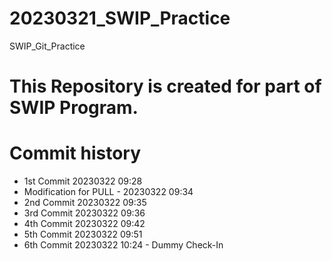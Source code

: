 # 20230321_SWIP_Practice
SWIP_Git_Practice

# This Repository is created for part of SWIP Program.

# Commit history
-   1st Commit 20230322 09:28
-   Modification for PULL - 20230322 09:34
-   2nd Commit 20230322 09:35
-   3rd Commit 20230322 09:36
-   4th Commit 20230322 09:42
-   5th Commit 20230322 09:51
-   6th Commit 20230322 10:24 - Dummy Check-In 